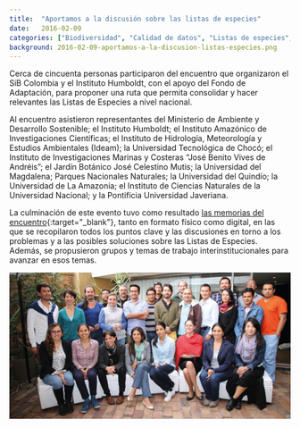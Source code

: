 ```yaml
---
title:  "Aportamos a la discusión sobre las listas de especies"
date:   2016-02-09
categories: ["Biodiversidad", "Calidad de datos", "Listas de especies", "2016"]
background: 2016-02-09-aportamos-a-la-discusion-listas-especies.png
---
```


Cerca de cincuenta personas participaron del encuentro que organizaron el SiB Colombia y el Instituto Humboldt, con el apoyo del Fondo de Adaptación, para proponer una ruta que permita consolidar y hacer relevantes las Listas de Especies a nivel nacional.  

Al encuentro asistieron representantes del Ministerio de Ambiente y Desarrollo Sostenible; el Instituto Humboldt; el Instituto Amazónico de Investigaciones Científicas; el Instituto de Hidrología, Meteorología y Estudios Ambientales (Ideam); la Universidad Tecnológica de Chocó; el Instituto de Investigaciones Marinas y Costeras “José Benito Vives de Andréis”; el Jardín Botánico José Celestino Mutis; la Universidad del Magdalena; Parques Nacionales Naturales; la Universidad del Quindío; la Universidad de La Amazonia; el Instituto de Ciencias Naturales de la Universidad Nacional; y la Pontificia Universidad Javeriana.  

La culminación de este evento tuvo como resultado [las memorias del encuentro](http://www.humboldt.org.co/es/component/k2/item/799-lista-especies){:target="_blank"}, tanto en formato físico como digital, en las que se recopilaron todos los puntos clave y las discusiones en torno a los problemas y a las posibles soluciones sobre las Listas de Especies. Además, se propusieron grupos y temas de trabajo interinstitucionales para avanzar en esos temas.

<img src="/assets/images/noticias_eventos/2016/2016-02-09-listas-especies-750x390.jpg" width=770>
